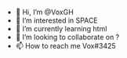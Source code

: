- 👋 Hi, I’m @VoxGH
- 👀 I’m interested in SPACE
- 🌱 I’m currently learning html
- 💞️ I’m looking to collaborate on ?
- 📫 How to reach me Vox#3425

<!---
VoxGH/VoxGH is a ✨ special ✨ repository because its `README.md` (this file) appears on your GitHub profile.
You can click the Preview link to take a look at your changes.
--->
